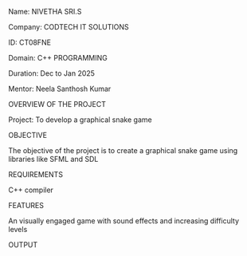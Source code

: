 Name: NIVETHA SRI.S

Company: CODTECH IT SOLUTIONS

ID: CT08FNE

Domain: C++ PROGRAMMING

Duration: Dec to Jan 2025

Mentor: Neela Santhosh Kumar

OVERVIEW OF THE PROJECT

Project: To develop a graphical snake game 

OBJECTIVE

The objective of the project is to create a graphical snake game using libraries like SFML and SDL

REQUIREMENTS

C++ compiler

FEATURES

An visually engaged game with sound effects and increasing difficulty levels

OUTPUT

